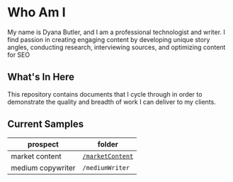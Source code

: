 # Who Am I
My name is Dyana Butler, and I am a professional technologist and writer.
I find passion in creating engaging content by developing unique story angles, conducting research, interviewing sources, and optimizing content for SEO

## What's In Here
This repository contains documents that I cycle through in order to demonstrate the quality and breadth of work I can deliver to my clients.

## Current Samples
| prospect | folder |
|---------| --------|
| market content| [`/marketContent`](https://github.com/dyanabutler/writing-samples/tree/main/marketContent)|
| medium copywriter| `/mediumWriter`|
